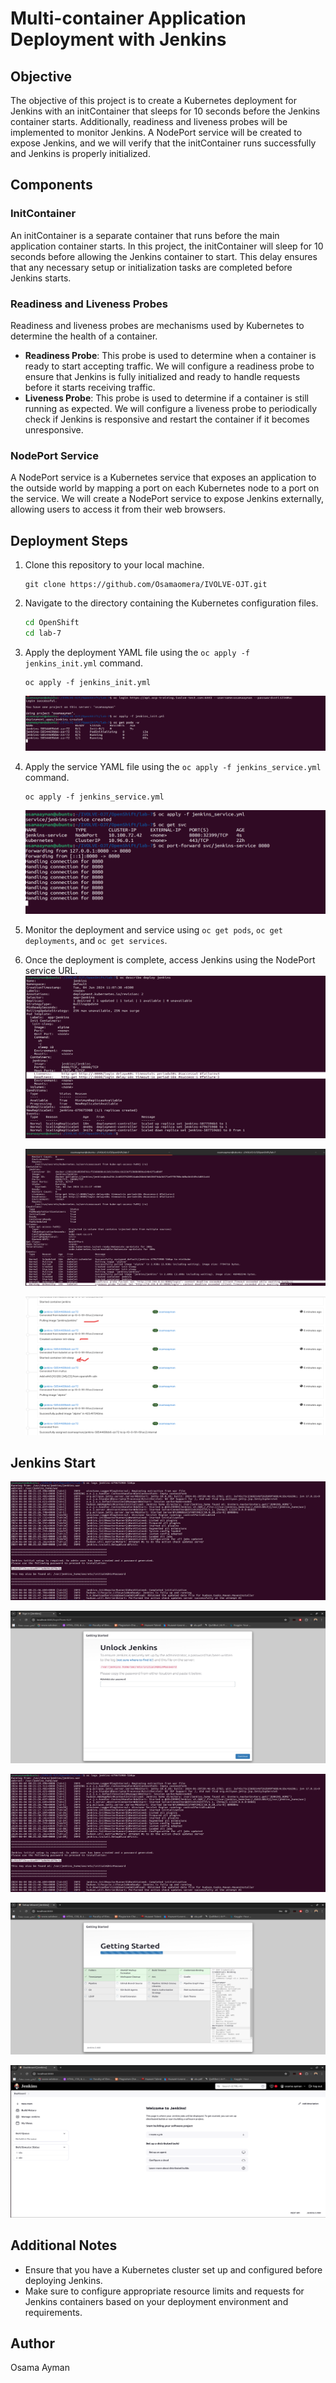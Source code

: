 # Multi-container Application Deployment with Jenkins

## Objective
The objective of this project is to create a Kubernetes deployment for Jenkins with an initContainer that sleeps for 10 seconds before the Jenkins container starts. Additionally, readiness and liveness probes will be implemented to monitor Jenkins. A NodePort service will be created to expose Jenkins, and we will verify that the initContainer runs successfully and Jenkins is properly initialized.

## Components

### InitContainer
An initContainer is a separate container that runs before the main application container starts. In this project, the initContainer will sleep for 10 seconds before allowing the Jenkins container to start. This delay ensures that any necessary setup or initialization tasks are completed before Jenkins starts.

### Readiness and Liveness Probes
Readiness and liveness probes are mechanisms used by Kubernetes to determine the health of a container. 
- **Readiness Probe**: This probe is used to determine when a container is ready to start accepting traffic. We will configure a readiness probe to ensure that Jenkins is fully initialized and ready to handle requests before it starts receiving traffic.
- **Liveness Probe**: This probe is used to determine if a container is still running as expected. We will configure a liveness probe to periodically check if Jenkins is responsive and restart the container if it becomes unresponsive.

### NodePort Service
A NodePort service is a Kubernetes service that exposes an application to the outside world by mapping a port on each Kubernetes node to a port on the service. We will create a NodePort service to expose Jenkins externally, allowing users to access it from their web browsers.

## Deployment Steps
1. Clone this repository to your local machine.
    ```shell
    git clone https://github.com/Osamaomera/IVOLVE-OJT.git
    ```
2. Navigate to the directory containing the Kubernetes configuration files.
    ```bash
    cd OpenShift
    cd lab-7
    ```
3. Apply the deployment YAML file using the `oc apply -f jenkins_init.yml` command.
    ```shell
    oc apply -f jenkins_init.yml
    ```
    ![alt text](screenshots/init2.png)

4. Apply the service YAML file using the `oc apply -f jenkins_service.yml` command.
    ```shell
    oc apply -f jenkins_service.yml
    ```
    ![alt text](screenshots/service.png)

5. Monitor the deployment and service using `oc get pods`, `oc get deployments`, and `oc get services`.

6. Once the deployment is complete, access Jenkins using the NodePort service URL.
    ![alt text](screenshots/readness-liveness.png)
    
    ![alt text](screenshots/describe-pod.png)

    ![alt text](screenshots/pod-event-1.png)

## Jenkins Start

![alt text](screenshots/jenkins-initial.png)

![alt text](screenshots/output.png)

![alt text](screenshots/jenkins-initial.png)

![alt text](screenshots/jenkins-install.png)

![alt text](screenshots/jenkins-start.png)

## Additional Notes
- Ensure that you have a Kubernetes cluster set up and configured before deploying Jenkins.
- Make sure to configure appropriate resource limits and requests for Jenkins containers based on your deployment environment and requirements.

## Author
Osama Ayman
